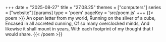 +++
date = "2025-08-27"
title = "27.08.25"
themes = ["computers"]
series = ["website"]
[params]
  type = 'poem'
  pageKey = 'src/poem.js'
+++
{{< poem >}}
An open letter from my world,
Running on the sliver of a cube,
Encased in all accreted cunning,
Of so many overclocked minds,
And likewise it shall mount in years,
With each footprint of my thought that I would share.
{{< /poem >}}